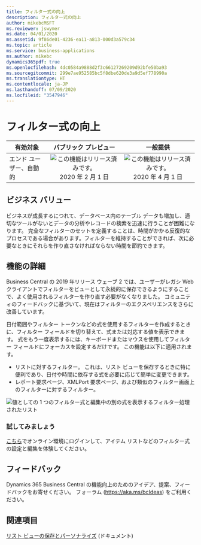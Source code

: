```yaml
---
title: フィルター式の向上
description: フィルター式の向上
author: mikebcMSFT
ms.reviewer: jswymer
ms.date: 04/01/2020
ms.assetid: 9f86de01-4236-ea11-a813-000d3a579c34
ms.topic: article
ms.service: business-applications
ms.author: mikebc
dynamics365pdf: true
ms.openlocfilehash: 4dc0584a9888d2f3c66127269209d92bfe50ba93
ms.sourcegitcommit: 299e7ae952585bc5f8dbe620de3a9d5ef778990a
ms.translationtype: HT
ms.contentlocale: ja-JP
ms.lasthandoff: 07/09/2020
ms.locfileid: "3547946"
---
```

# <a name="improvements-to-filter-expressions"></a>フィルター式の向上


| 有効対象    |  パブリック プレビュー | 一般提供 | 
| ---------- | :----------: |:----------: |
|エンド ユーザー、自動的|![この機能はリリース済みです。](/dynamics365-release-plan/media/green-checkmark.png "この機能はリリース済みです。") 2020 年 2 月 1 日| ![この機能はリリース済みです。](/dynamics365-release-plan/media/green-checkmark.png "この機能はリリース済みです。") 2020 年 4 月 1 日|


## <a name="business-value"></a>ビジネス バリュー
<!-- bv start -->
ビジネスが成長するにつれて、データベース内のテーブル データも増加し、適切なツールがないとデータの分析やレコードの検索を迅速に行うことが困難になります。 完全なフィルターのセットを定義することは、時間がかかる反復的なプロセスである場合があります。フィルターを維持することができれば、次に必要なときにそれらを作り直さなければならない時間を節約できます。
<!-- bv end -->



## <a name="feature-details"></a>機能の詳細
<!--feature detail start -->
Business Central の 2019 年リリース ウェーブ 2 では、ユーザーがレガシ Web クライアントでフィルターをビューとして永続的に保存できるようにすることで、よく使用されるフィルターを作り直す必要がなくなりました。 コミュニティのフィードバックに基づいて、現在はフィルターのエクスペリエンスをさらに改善しています。

日付範囲やフィルター トークンなどの式を使用するフィルターを作成するときに、フィルター フィールドを切り替えて、式または対応する値を表示できます。 式をもう一度表示するには、キーボードまたはマウスを使用してフィルター フィールドにフォーカスを設定するだけです。 この機能は以下に適用されます。

- リストに対するフィルター。 これは、リスト ビューを保存するときに特に便利であり、日付や時間に依存する式を必要に応じて簡単に変更できます。
- レポート要求ページ、XMLPort 要求ページ、および類似のフィルター画面上のフィルターに対するフィルター。

![値としての 1 つのフィルター式と編集中の別の式を表示するフィルター処理されたリスト](media/filter-expression.png "値としての 1 つのフィルター式と編集中の別の式を表示するフィルター処理されたリスト")

### <a name="try-it-now"></a>試してみましょう
[こちら](https://businesscentral.dynamics.com/?page=31)でオンライン環境にログインして、アイテム リストなどのフィルター式の設定と編集を体験してください。  

<!--feature detail end -->






## <a name="tell-us-what-you-think"></a>フィードバック
Dynamics 365 Business Central の機能向上のためのアイデア、提案、フィードバックをお寄せください。 フォーラム (https://aka.ms/bcIdeas) をご利用ください。




## <a name="see-also"></a>関連項目


<!--docs start-->
[リスト ビューの保存とパーソナライズ](https://docs.microsoft.com/dynamics365/business-central/ui-views) (ドキュメント)
<!--docs end-->

